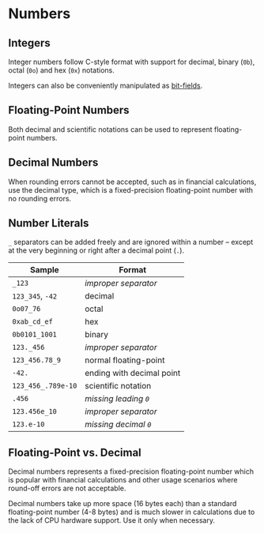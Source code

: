 Numbers
=======


Integers
--------

Integer numbers follow C-style format with support for decimal, binary (`0b`), octal (`0o`) and hex (`0x`) notations.

Integers can also be conveniently manipulated as [bit-fields](../types/bit-fields.md).


Floating-Point Numbers
----------------------

Both decimal and scientific notations can be used to represent floating-point numbers.


Decimal Numbers
---------------

When rounding errors cannot be accepted, such as in financial calculations, use the decimal type,
which is a fixed-precision floating-point number with no rounding errors.


Number Literals
---------------

`_` separators can be added freely and are ignored within a number &ndash; except at the very
beginning or right after a decimal point (`.`).

| Sample             | Format                    |
| ------------------ | ------------------------- |
| `_123`             | _improper separator_      |
| `123_345`, `-42`   | decimal                   |
| `0o07_76`          | octal                     |
| `0xab_cd_ef`       | hex                       |
| `0b0101_1001`      | binary                    |
| `123._456`         | _improper separator_      |
| `123_456.78_9`     | normal floating-point     |
| `-42.`             | ending with decimal point |
| `123_456_.789e-10` | scientific notation       |
| `.456`             | _missing leading `0`_     |
| `123.456e_10`      | _improper separator_      |
| `123.e-10`         | _missing decimal `0`_     |


Floating-Point vs. Decimal
--------------------------

Decimal numbers represents a fixed-precision floating-point number which is popular with financial
calculations and other usage scenarios where round-off errors are not acceptable.

Decimal numbers take up more space (16 bytes each) than a standard floating-point number (4-8 bytes)
and is much slower in calculations due to the lack of CPU hardware support. Use it only when
necessary.
